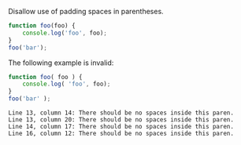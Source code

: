 Disallow use of padding spaces in parentheses.

```js
function foo(foo) {
    console.log('foo', foo);
}
foo('bar');
```

The following example is invalid:

```js
function foo( foo ) {
    console.log( 'foo', foo);
}
foo('bar' );
```
```output
Line 13, column 14: There should be no spaces inside this paren.
Line 13, column 20: There should be no spaces inside this paren.
Line 14, column 17: There should be no spaces inside this paren.
Line 16, column 12: There should be no spaces inside this paren.
```
